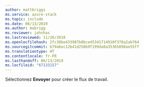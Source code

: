 ```yaml
---
author: mattbriggs
ms.service: azure-stack
ms.topic: include
ms.date: 06/13/2019
ms.author: mabrigg
ms.reviewer: johnhas
ms.lastreviewed: 11/26/2018
ms.openlocfilehash: 2fc38be433987b8bce45341714910f378a2ab764
ms.sourcegitcommit: b79a6ec12641d258b9f199da0a35365898ae55ff
ms.translationtype: HT
ms.contentlocale: fr-FR
ms.lasthandoff: 06/13/2019
ms.locfileid: "67133157"
---
```

Sélectionnez **Envoyer** pour créer le flux de travail.